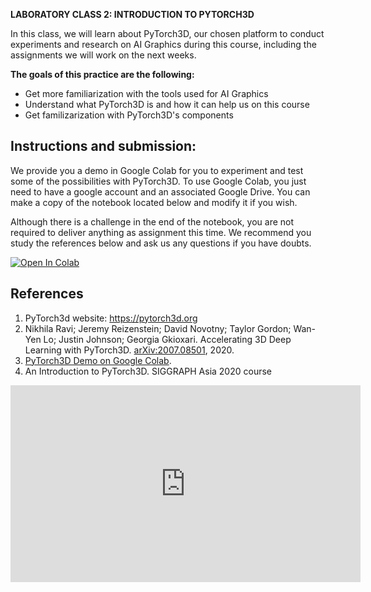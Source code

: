 
**LABORATORY CLASS 2: INTRODUCTION TO PYTORCH3D**

In this class, we will learn about PyTorch3D, our chosen platform to conduct experiments and research on AI Graphics during this course, including the assignments we will work on the next weeks.

**The goals of this practice are the following:**

-   Get more familiarization with the tools used for AI Graphics
-   Understand what PyTorch3D is and how it can help us on this course
-   Get familizarization with PyTorch3D's components

## Instructions and submission:

We provide you a demo in Google Colab for you to experiment and test some of the possibilities with PyTorch3D. To use Google Colab, you just need to have a google account and an associated Google Drive. You can make a copy of the notebook located below and modify it if you wish.

Although there is a challenge in the end of the notebook, you are not required to deliver anything as assignment this time. We recommend you study the references below and ask us any questions if you have doubts. 

<a href="https://colab.research.google.com/github/hallpaz/3dsystems23/blob/main/assignments/lab2_pytorch3D_demo.ipynb" target="_blank"><img src="https://colab.research.google.com/assets/colab-badge.svg" alt="Open In Colab"/></a>


## References

1. PyTorch3d website: https://pytorch3d.org
2. Nikhila Ravi; Jeremy Reizenstein; David Novotny; Taylor Gordon; Wan-Yen Lo; Justin Johnson; Georgia Gkioxari. Accelerating 3D Deep Learning with PyTorch3D. [arXiv:2007.08501](https://arxiv.org/abs/2007.08501), 2020.
3. [PyTorch3D Demo on Google Colab](https://colab.research.google.com/github/hallpaz/3dsystems23/blob/main/assignments/lab2_pytorch3D_demo.ipynb).
4. An Introduction to PyTorch3D. SIGGRAPH Asia 2020 course
<iframe width="560" height="315" src="https://www.youtube.com/embed/MOBAJb5nJRI" title="YouTube video player" frameborder="0" allow="accelerometer; autoplay; clipboard-write; encrypted-media; gyroscope; picture-in-picture" allowfullscreen></iframe>